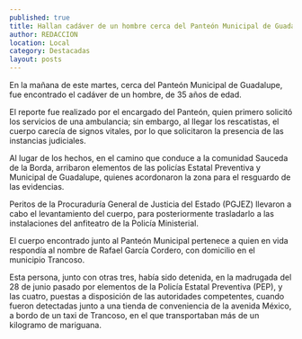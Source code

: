 ```yaml
---
published: true
title: Hallan cadáver de un hombre cerca del Panteón Municipal de Guadalupe
author: REDACCION
location: Local
category: Destacadas
layout: posts
---
```


En la mañana de este martes, cerca del Panteón Municipal de Guadalupe, fue encontrado el cadáver de un hombre, de 35 años de edad.

El reporte fue realizado por el encargado del Panteón, quien primero solicitó los servicios de una ambulancia; sin embargo, al llegar los rescatistas, el cuerpo carecía de signos vitales, por lo que solicitaron la presencia de las instancias judiciales.

Al lugar de los hechos, en el camino que conduce a la comunidad Sauceda de la Borda, arribaron elementos de las policías Estatal Preventiva y Municipal de Guadalupe, quienes acordonaron la zona para el resguardo de las evidencias.

Peritos de la Procuraduría General de Justicia del Estado (PGJEZ) llevaron a cabo el levantamiento del cuerpo, para posteriormente trasladarlo a las instalaciones del anfiteatro de la Policía Ministerial.

El cuerpo encontrado junto al Panteón Municipal pertenece a quien en vida respondía al nombre de Rafael García Cordero, con domicilio en el municipio Trancoso.

Esta persona, junto con otras tres, había sido detenida, en la madrugada del 28 de junio pasado por elementos de la Policía Estatal Preventiva (PEP), y las cuatro, puestas a disposición de las autoridades competentes, cuando fueron detectadas junto a una tienda de conveniencia de la avenida México, a bordo de un taxi de Trancoso, en el que transportaban más de un kilogramo de mariguana.
